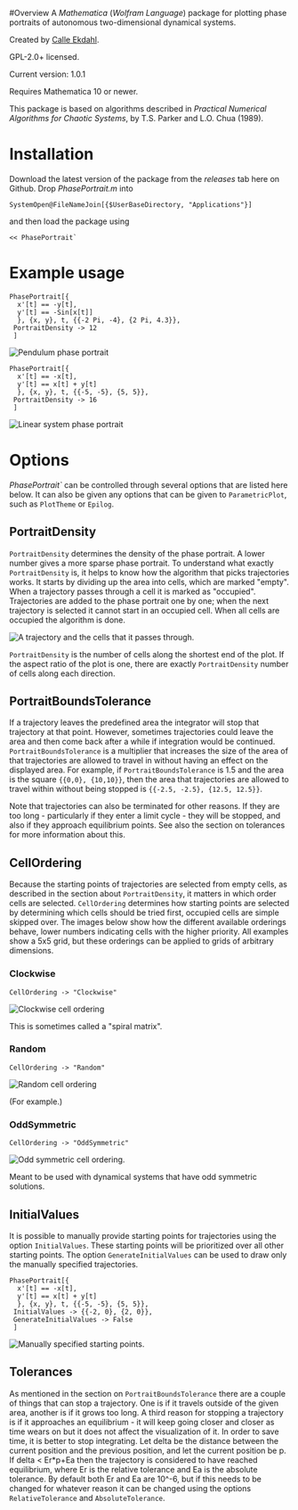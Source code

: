 #Overview
A *Mathematica* (*Wolfram Language*) package for plotting phase portraits of autonomous two-dimensional dynamical systems.

Created by [Calle Ekdahl](https://github.com/cekdahl).

GPL-2.0+ licensed.

Current version: 1.0.1

Requires Mathematica 10 or newer.

This package is based on algorithms described in *Practical Numerical Algorithms for Chaotic Systems*, by T.S. Parker and L.O. Chua (1989).

# Installation
Download the latest version of the package from the *releases* tab here on Github. Drop *PhasePortrait.m* into
    
    SystemOpen@FileNameJoin[{$UserBaseDirectory, "Applications"}]

and then load the package using

    << PhasePortrait`

# Example usage

    PhasePortrait[{
      x'[t] == -y[t],
      y'[t] == -Sin[x[t]]
      }, {x, y}, t, {{-2 Pi, -4}, {2 Pi, 4.3}},
     PortraitDensity -> 12
     ]

![Pendulum phase portrait](https://github.com/cekdahl/PhasePortrait/blob/master/assets/phaseportrait_ex1.png?raw=true)

    PhasePortrait[{
      x'[t] == -x[t],
      y'[t] == x[t] + y[t]
      }, {x, y}, t, {{-5, -5}, {5, 5}},
     PortraitDensity -> 16
     ]

![Linear system phase portrait](https://github.com/cekdahl/PhasePortrait/blob/master/assets/phaseportrait_ex2.png?raw=true)

# Options
*PhasePortrait\`* can be controlled through several options that are listed here below. It can also be given any options that can be given to `ParametricPlot`, such as `PlotTheme` or `Epilog`.

## PortraitDensity
`PortraitDensity` determines the density of the phase portrait. A lower number gives a more sparse phase portrait. To understand what exactly `PortraitDensity` is, it helps to know how the algorithm that picks trajectories works. It starts by dividing up the area into cells, which are marked "empty". When a trajectory passes through a cell it is marked as "occupied". Trajectories are added to the phase portrait one by one; when the next trajectory is selected it cannot start in an occupied cell. When all cells are occupied the algorithm is done.

![A trajectory and the cells that it passes through.](https://github.com/cekdahl/PhasePortrait/blob/master/assets/phaseportrait_ex3.png?raw=true)

`PortraitDensity` is the number of cells along the shortest end of the plot. If the aspect ratio of the plot is one, there are exactly `PortraitDensity` number of cells along each direction.

## PortraitBoundsTolerance
If a trajectory leaves the predefined area the integrator will stop that trajectory at that point. However, sometimes trajectories could leave the area and then come back after a while if integration would be continued. `PortraitBoundsTolerance` is a multiplier that increases the size of the area of that trajectories are allowed to travel in without having an effect on the displayed area. For example, if `PortraitBoundsTolerance` is 1.5 and the area is the square `{{0,0}, {10,10}}`, then the area that trajectories are allowed to travel within without being stopped is `{{-2.5, -2.5}, {12.5, 12.5}}`.

Note that trajectories can also be terminated for other reasons. If they are too long - particularly if they enter a limit cycle - they will be stopped, and also if they approach equilibrium points. See also the section on tolerances for more information about this.

## CellOrdering
Because the starting points of trajectories are selected from empty cells, as described in the section about `PortraitDensity`, it matters in which order cells are selected. `CellOrdering` determines how starting points are selected by determining which cells should be tried first, occupied cells are simple skipped over. The images below show how the different available orderings behave, lower numbers indicating cells with the higher priority. All examples show a 5x5 grid, but these orderings can be applied to grids of arbitrary dimensions.

### Clockwise

    CellOrdering -> "Clockwise"

![Clockwise cell ordering](https://github.com/cekdahl/PhasePortrait/blob/master/assets/phaseportrait_ex5.png?raw=true)

This is sometimes called a "spiral matrix".

### Random

    CellOrdering -> "Random"

![Random cell ordering](https://github.com/cekdahl/PhasePortrait/blob/master/assets/phaseportrait_ex6.png?raw=true)

(For example.)

### OddSymmetric

    CellOrdering -> "OddSymmetric"

![Odd symmetric cell ordering.](https://github.com/cekdahl/PhasePortrait/blob/master/assets/phaseportrait_ex4.png?raw=true)

Meant to be used with dynamical systems that have odd symmetric solutions.

## InitialValues
It is possible to manually provide starting points for trajectories using the option `InitialValues`. These starting points will be prioritized over all other starting points. The option `GenerateInitialValues` can be used to draw only the manually specified trajectories.

    PhasePortrait[{
      x'[t] == -x[t],
      y'[t] == x[t] + y[t]
      }, {x, y}, t, {{-5, -5}, {5, 5}},
     InitialValues -> {{-2, 0}, {2, 0}},
     GenerateInitialValues -> False
     ]

![Manually specified starting points.](https://github.com/cekdahl/PhasePortrait/blob/master/assets/phaseportrait_ex7.png?raw=true)

## Tolerances
As mentioned in the section on `PortraitBoundsTolerance` there are a couple of things that can stop a trajectory. One is if it travels outside of the given area, another is if it grows too long. A third reason for stopping a trajectory is if it approaches an equilibrium - it will keep going closer and closer as time wears on but it does not affect the visualization of it. In order to save time, it is better to stop integrating. Let delta be the distance between the current position and the previous position, and let the current position be p. If delta < Er*p+Ea then the trajectory is considered to have reached equilibrium, where Er is the relative tolerance and Ea is the absolute tolerance. By default both Er and Ea are 10^-6, but if this needs to be changed for whatever reason it can be changed using the options `RelativeTolerance` and `AbsoluteTolerance`.